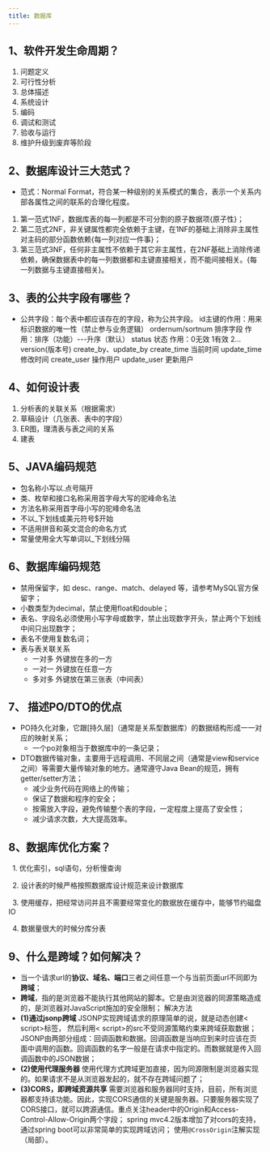 ```yaml
---
title: 数据库
---
```

## 1、软件开发生命周期？
  1. 问题定义
  2. 可行性分析
  3. 总体描述
  4. 系统设计
  5. 编码
  6. 调试和测试
  7. 验收与运行
  8. 维护升级到废弃等阶段

## 2、数据库设计三大范式？
  - 范式：Normal Format，符合某一种级别的关系模式的集合，表示一个关系内部各属性之间的联系的合理化程度。
  1. 第一范式1NF，数据库表的每一列都是不可分割的原子数据项{原子性}；
  2. 第二范式2NF，非关键属性都完全依赖于主键，在1NF的基础上消除非主属性对主码的部分函数依赖{每一列对应一件事}；
  3. 第三范式3NF，任何非主属性不依赖于其它非主属性，在2NF基础上消除传递依赖，确保数据表中的每一列数据都和主键直接相关，而不能间接相关。{每一列数据与主键直接相关}。
   
## 3、表的公共字段有哪些？
  - 公共字段：每个表中都应该存在的字段，称为公共字段。
    id主键的作用：用来标识数据的唯一性（禁止参与业务逻辑）
    ordernum/sortnum 排序字段   作用：排序（功能）---升序（默认）
    status 状态  作用：0无效 1有效 2...
    version(版本号)
    create_by、update_by
    create_time 当前时间
    update_time 修改时间
    create_user 操作用户
    update_user 更新用户

## 4、如何设计表
  1. 分析表的关联关系（根据需求）
  2. 草稿设计（几张表、表中的字段）
  3. ER图，理清表与表之间的关系
  4. 建表

## 5、JAVA编码规范
  - 包名称小写以.点号隔开
  - 类、枚举和接口名称采用首字母大写的驼峰命名法
  - 方法名称采用首字母小写的驼峰命名法
  - 不以_下划线或美元符号$开始
  - 不适用拼音和英文混合的命名方式
  - 常量使用全大写单词以_下划线分隔

## 6、数据库编码规范
  - 禁用保留字，如 desc、range、match、delayed 等，请参考MySQL官方保留字；
  - 小数类型为decimal，禁止使用float和double；
  - 表名、字段名必须使用小写字母或数字，禁止出现数字开头，禁止两个下划线中间只出现数字；
  - 表名不使用复数名词；
  - 表与表关联关系
    - 一对多  外键放在多的一方
    - 一对一  外键放在任意一方
    - 多对多  外键放在第三张表（中间表） 

## 7、 描述PO/DTO的优点
  - PO持久化对象，它跟[持久层]（通常是关系型数据库）的数据结构形成一一对应的映射关系；
    - 一个po对象相当于数据库中的一条记录；
  - DTO数据传输对象，主要用于远程调用、不同层之间（通常是view和service之间）等需要大量传输对象的地方。通常遵守Java Bean的规范，拥有getter/setter方法；  
    - 减少业务代码在网络上的传输；
    - 保证了数据和程序的安全；
    - 按需放入字段，避免传输整个表的字段，一定程度上提高了安全性；
    - 减少请求次数，大大提高效率。

## 8、数据库优化方案？

  1. 优化索引，sql语句，分析慢查询

  2. 设计表的时候严格按照数据库设计规范来设计数据库

  3. 使用缓存，把经常访问并且不需要经常变化的数据放在缓存中，能够节约磁盘IO

  4. 数据量很大的时候分库分表

## 9、什么是跨域？如何解决？
  - 当一个请求url的**协议、域名、端口**三者之间任意一个与当前页面url不同即为**跨域**；
  - **跨域**，指的是浏览器不能执行其他网站的脚本。它是由浏览器的同源策略造成的，是浏览器对JavaScript施加的安全限制；
   解决方法
   - **(1)通过jsonp跨域**
     JSONP实现跨域请求的原理简单的说，就是动态创建< script>标签，
然后利用< script>的src不受同源策略约束来跨域获取数据；
     JSONP由两部分组成：回调函数和数据。回调函数是当响应到来时应该在页面中调用的函数。回调函数的名字一般是在请求中指定的。而数据就是传入回调函数中的JSON数据；
   - **(2)使用代理服务器**
     使用代理方式跨域更加直接，因为同源限制是浏览器实现的。如果请求不是从浏览器发起的，就不存在跨域问题了；
   - **(3)CORS，即跨域资源共享**
     需要浏览器和服务器同时支持，目前，所有浏览器都支持该功能。因此，实现CORS通信的关键是服务器。只要服务器实现了CORS接口，就可以跨源通信。重点关注header中的Origin和Access-Control-Allow-Origin两个字段；
    spring mvc4.2版本增加了对cors的支持，通过spring boot可以非常简单的实现跨域访问；
    使用`@CrossOrigin`注解实现（局部）。

